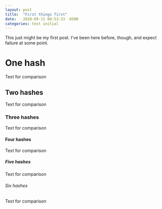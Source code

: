 ```yaml
---
layout: post
title:  "First things first"
date:   2020-09-11 08:53:33 -0500
categories: test initial
---
```

This just might be my first post. I've been here before, though, and expect failure at some point.

# One hash
Text for comparison
## Two hashes
Text for comparison
### Three hashes
Text for comparison
#### Four hashes
Text for comparison
##### Five hashes
Text for comparison
###### Six hashes
Text for comparison